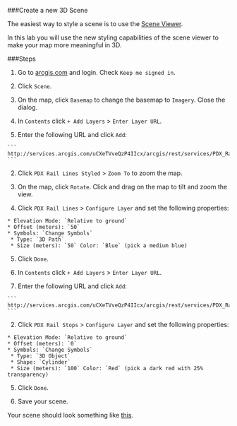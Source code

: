 ###Create a new 3D Scene

The easiest way to style a scene is to use the [Scene Viewer](http://doc.arcgis.com/en/arcgis-online/use-maps/view-scenes.htm).

In this lab you will use the new styling capabilities of the scene viewer to make your map more meaningful in 3D.

###Steps


1. Go to [arcgis.com](http://www.arcgis.com) and login. Check `Keep me signed in`.

2. Click `Scene`.

3. On the map, click `Basemap` to change the basemap to `Imagery`. Close the dialog.

4. In `Contents` click `+ Add Layers` > `Enter Layer URL`.

  1. Enter the following URL and click `Add`:

    ```
    http://services.arcgis.com/uCXeTVveQzP4IIcx/arcgis/rest/services/PDX_Rail_Lines/FeatureServer/0
    ```

  2. Click `PDX Rail Lines Styled` > `Zoom To` to zoom the map.
  

  3. On the map, click `Rotate`. Click and drag on the map to tilt and zoom the view.


  4. Click `PDX Rail Lines` > `Configure Layer` and set the following properties:

    * Elevation Mode: `Relative to ground`
    * Offset (meters): `50`
    * Symbols: `Change Symbols`
     * Type: `3D Path`
     * Size (meters): `50` Color: `Blue` (pick a medium blue)

  5. Click `Done`.

5. In `Contents` click `+ Add Layers` > `Enter Layer URL`.

  1. Enter the following URL and click `Add`:

    ```
    http://services.arcgis.com/uCXeTVveQzP4IIcx/arcgis/rest/services/PDX_Rail_Stops/FeatureServer/0
    ```  

  2. Click `PDX Rail Stops` > `Configure Layer` and set the following properties:

    * Elevation Mode: `Relative to ground`
    * Offset (meters): `0`
    * Symbols: `Change Symbols`
     * Type: `3D Object`
     * Shape: `Cylinder`
     * Size (meters): `100` Color: `Red` (pick a dark red with 25% transparency)

  5. Click `Done`.
 
4. Save your scene.

Your scene should look something like [this](http://edn.maps.arcgis.com/home/webscene/viewer.html?webscene=48403313d9bf4a39a2ca0fc4851b758e).